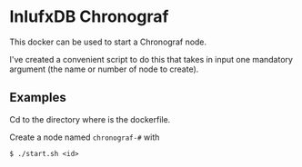 # InlufxDB Chronograf
This docker can be used to start a Chronograf node.

I've created a convenient script to do this that takes in input one mandatory argument (the name or number of node to create).

## Examples
Cd to the directory where is the dockerfile.

Create a node named `chronograf-#` with

```
$ ./start.sh <id>
```
